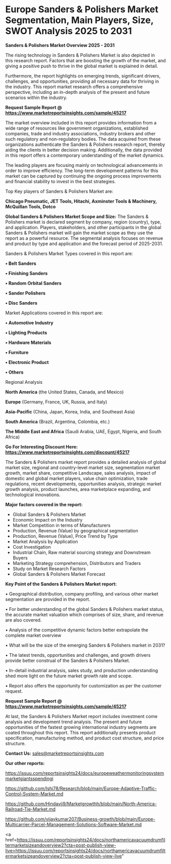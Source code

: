 # Europe Sanders & Polishers Market Segmentation, Main Players, Size, SWOT Analysis 2025 to 2031

<Strong> Sanders & Polishers Market Overview 2025 - 2031</strong>

The rising technology in Sanders & Polishers Market is also depicted in this research report. Factors that are boosting the growth of the market, and giving a positive push to thrive in the global market is explained in detail.

Furthermore, the report highlights on emerging trends, significant drivers, challenges, and opportunities, providing all necessary data for thriving in the industry. This report market research offers a comprehensive perspective, including an in-depth analysis of the present and future scenarios within the industry.

<strong>Request Sample Report @ <a href=https://www.marketreportsinsights.com/sample/45217>https://www.marketreportsinsights.com/sample/45217</a></strong>

The market overview included in this report provides information from a wide range of resources like government organizations, established companies, trade and industry associations, industry brokers and other such regulatory and non-regulatory bodies. The data acquired from these organizations authenticate the Sanders & Polishers research report, thereby aiding the clients in better decision making. Additionally, the data provided in this report offers a contemporary understanding of the market dynamics.

The leading players are focusing mainly on technological advancements in order to improve efficiency. The long-term development patterns for this market can be captured by continuing the ongoing process improvements and financial stability to invest in the best strategies.

Top Key players of Sanders & Polishers Market are:

<strong>Chicago Pneumatic, JET Tools, Hitachi, Axminster Tools & Machinery, McQuillan Tools, Dotco</strong>

<strong><b>Global Sanders & Polishers Market Scope and Size:</b></strong>
The Sanders & Polishers market is declared segment by company, region (country), type, and application. Players, stakeholders, and other participants in the global Sanders & Polishers market will gain the market scope as they use the report as a powerful resource. The segmental analysis focuses on revenue and product by type and application and the forecast period of 2025-2031.

Sanders & Polishers Market Types covered in this report are:

<strong>•  Belt Sanders

•  Finishing Sanders

•  Random Orbital Sanders

•  Sander Polishers

•  Disc Sanders</strong>

Market Applications covered in this report are:

<strong>•  Automotive Industry

•  Lighting Products

•  Hardware Materials

•  Furniture

•  Electronic Product

•  Others</strong> 

Regional Analysis

<strong>North America</strong> (the United States, Canada, and Mexico)

<strong>Europe</strong> (Germany, France, UK, Russia, and Italy)

<strong>Asia-Pacific</strong> (China, Japan, Korea, India, and Southeast Asia)

<strong>South America</strong> (Brazil, Argentina, Colombia, etc.)

<strong>The Middle East and Africa</strong> (Saudi Arabia, UAE, Egypt, Nigeria, and South Africa)

<strong>Go For Interesting Discount Here: <a href=https://www.marketreportsinsights.com/discount/45217>https://www.marketreportsinsights.com/discount/45217</a></strong>

The Sanders & Polishers market report provides a detailed analysis of global market size, regional and country-level market size, segmentation market growth, market share, competitive Landscape, sales analysis, impact of domestic and global market players, value chain optimization, trade regulations, recent developments, opportunities analysis, strategic market growth analysis, product launches, area marketplace expanding, and technological innovations.

<strong><b>Major factors covered in the report:</b></strong>
<ul>
  <li>Global Sanders & Polishers Market </li>
  <li>Economic Impact on the Industry</li>
  <li>Market Competition in terms of Manufacturers</li>
  <li>Production, Revenue (Value) by geographical segmentation</li>
  <li>Production, Revenue (Value), Price Trend by Type</li>
  <li>Market Analysis by Application</li>
  <li>Cost Investigation</li>
  <li>Industrial Chain, Raw material sourcing strategy and Downstream Buyers</li>
  <li>Marketing Strategy comprehension, Distributors and Traders</li>
  <li>Study on Market Research Factors</li>
  <li>Global Sanders & Polishers Market Forecast</li>
</ul>

<strong><b>Key Point of the Sanders & Polishers Market report:</b></strong>

• Geographical distribution, company profiling, and various other market segmentation are provided in the report.

• For better understanding of the global Sanders & Polishers market status, the accurate market valuation which comprises of size, share, and revenue are also covered.

• Analysis of the competitive dynamic factors better extrapolate the complete market overview

• What will be the size of the emerging Sanders & Polishers market in 2031?

• The latest trends, opportunities and challenges, and growth drivers provide better construal of the Sanders & Polishers Market.

• In-detail industrial analysis, sales study, and production understanding shed more light on the future market growth rate and scope.

• Report also offers the opportunity for customization as per the customer request.

<strong>Request Sample Report @ <a href=https://www.marketreportsinsights.com/sample/45217>https://www.marketreportsinsights.com/sample/45217</a></strong>

At last, the Sanders & Polishers Market report includes investment come analysis and development trend analysis. The present and future opportunities of the fastest growing international industry segments are coated throughout this report. This report additionally presents product specification, manufacturing method, and product cost structure, and price structure.

<strong>Contact Us:</strong>
sales@marketreportsinsights.com

<strong>Our other reports:</strong>

<a href=https://issuu.com/reportsinsights24/docs/europeweathermonitoringsystemmarketgiantsspendingi>https://issuu.com/reportsinsights24/docs/europeweathermonitoringsystemmarketgiantsspendingi</a>

<a href=https://github.com/Ishi78/Research/blob/main/Europe-Adaptive-Traffic-Control-System-Market.md>https://github.com/Ishi78/Research/blob/main/Europe-Adaptive-Traffic-Control-System-Market.md</a>

<a href=https://github.com/Hindavii9/Marketgrowthh/blob/main/North-America-Railroad-Tie-Market.md>https://github.com/Hindavii9/Marketgrowthh/blob/main/North-America-Railroad-Tie-Market.md</a>

<a href=https://github.com/vijaykumar207/Business-growth/blob/main/Europe-Multicarrier-Parcel-Management-Solutions-Software-Market.md>https://github.com/vijaykumar207/Business-growth/blob/main/Europe-Multicarrier-Parcel-Management-Solutions-Software-Market.md</a>

<a href=https://issuu.com/reportsinsights24/docs/northamericavacuumdrumfiltermarketsizeandoverview2?cta=post-publish-view-live>https://issuu.com/reportsinsights24/docs/northamericavacuumdrumfiltermarketsizeandoverview2?cta=post-publish-view-live</a>"
